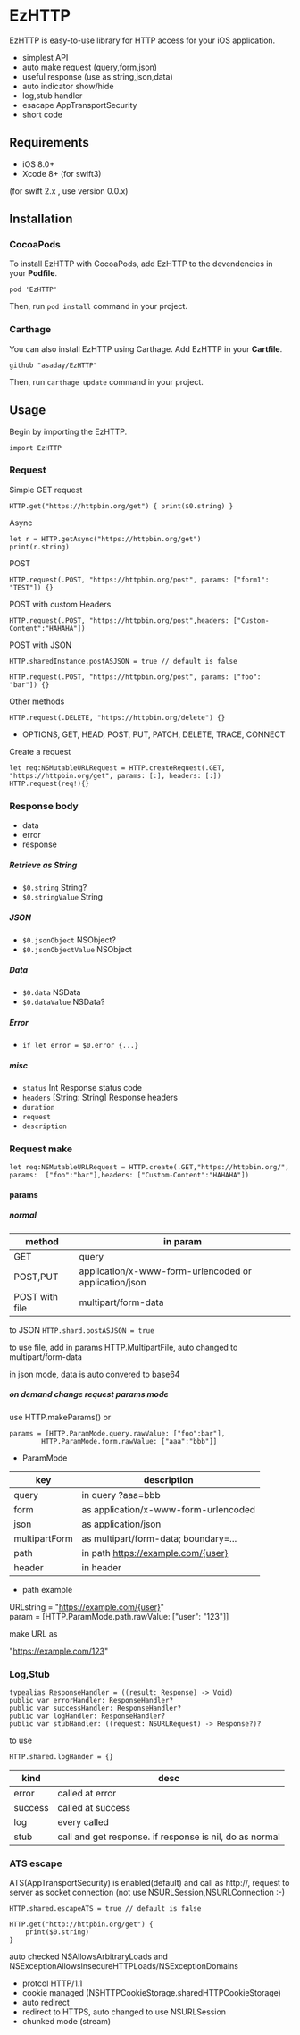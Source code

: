 
# EzHTTP

EzHTTP is easy-to-use library for HTTP access for your iOS application. 

- simplest API
- auto make request (query,form,json)
- useful response (use as string,json,data)
- auto indicator show/hide
- log,stub handler
- esacape AppTransportSecurity
- short code

## Requirements

- iOS 8.0+
- Xcode 8+ (for swift3)

(for swift 2.x , use version 0.0.x)

## Installation

### CocoaPods

To install EzHTTP with CocoaPods, add EzHTTP to the devendencies in your __Podfile__.

	pod 'EzHTTP'

Then, run `pod install` command in your project. 

### Carthage

You can also install EzHTTP using Carthage. Add EzHTTP in your __Cartfile__. 

	github "asaday/EzHTTP"

Then, run `carthage update` command in your project.

## Usage

Begin by importing the EzHTTP.

	import EzHTTP

### Request

Simple GET request

	HTTP.get("https://httpbin.org/get") { print($0.string) }

Async

	let r = HTTP.getAsync("https://httpbin.org/get")
	print(r.string)

POST 

	HTTP.request(.POST, "https://httpbin.org/post", params: ["form1": "TEST"]) {}

POST with custom Headers

	HTTP.request(.POST, "https://httpbin.org/post",headers: ["Custom-Content":"HAHAHA"])

POST with JSON

	HTTP.sharedInstance.postASJSON = true // default is false

	HTTP.request(.POST, "https://httpbin.org/post", params: ["foo": "bar"]) {}

Other methods

	HTTP.request(.DELETE, "https://httpbin.org/delete") {}

- OPTIONS, GET, HEAD, POST, PUT, PATCH, DELETE, TRACE, CONNECT

Create a request

	let req:NSMutableURLRequest = HTTP.createRequest(.GET, "https://httpbin.org/get", params: [:], headers: [:])
	HTTP.request(req!){}


### Response body

- data
- error
- response


##### Retrieve as String

- `$0.string` String?
- `$0.stringValue` String

##### JSON

- `$0.jsonObject` NSObject?
- `$0.jsonObjectValue` NSObject


##### Data

- `$0.data` NSData
- `$0.dataValue` NSData?

##### Error

- `if let error = $0.error {...}`

##### misc

- `status` Int Response status code
- `headers` [String: String] Response headers 
- `duration`
- `request`
- `description`

### Request make

	let req:NSMutableURLRequest = HTTP.create(.GET,"https://httpbin.org/", params: 	["foo":"bar"],headers: ["Custom-Content":"HAHAHA"])

#### params

##### normal

method | in param
---|---
GET| query
POST,PUT | application/x-www-form-urlencoded or application/json
POST with file | multipart/form-data

to JSON `HTTP.shard.postASJSON = true`

to use file, add in params HTTP.MultipartFile, auto changed to multipart/form-data

in json mode, data is auto convered to base64

##### on demand change request params mode

use HTTP.makeParams() or

	params = [HTTP.ParamMode.query.rawValue: ["foo":bar"],
			HTTP.ParamMode.form.rawValue: ["aaa":"bbb"]]


- ParamMode

key|description
---|---
query| in query ?aaa=bbb
form| as application/x-www-form-urlencoded
json| as application/json
multipartForm| as multipart/form-data; boundary=...
path| in path https://example.com/{user}
header| in header


- path example

URLstring = "https://example.com/{user}"  
param = [HTTP.ParamMode.path.rawValue: ["user": "123"]]

make URL as

"https://example.com/123"


### Log,Stub

	typealias ResponseHandler = ((result: Response) -> Void)
	public var errorHandler: ResponseHandler?
	public var successHandler: ResponseHandler?
	public var logHandler: ResponseHandler?
	public var stubHandler: ((request: NSURLRequest) -> Response?)?

to use 

	HTTP.shared.logHander = {}
	
kind|desc
---|---
error | called at error
success | called at success
log | every called
stub | call and get response. if response is nil, do as normal 


### ATS escape

ATS(AppTransportSecurity) is enabled(default) and call as http://, request to server as socket connection (not use NSURLSession,NSURLConnection :-)

	HTTP.shared.escapeATS = true // default is false

	HTTP.get("http://httpbin.org/get") {
		print($0.string)
	}

auto checked NSAllowsArbitraryLoads and NSExceptionAllowsInsecureHTTPLoads/NSExceptionDomains

- protcol HTTP/1.1 
- cookie managed (NSHTTPCookieStorage.sharedHTTPCookieStorage)
- auto redirect
- redirect to HTTPS, auto changed to use NSURLSession
- chunked mode (stream)
